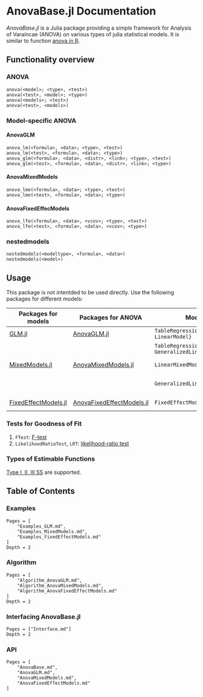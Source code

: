 # AnovaBase.jl Documentation

*AnovaBase.jl* is a Julia package providing a simple framework for Analysis of Varaincae (ANOVA) on various types of julia statistical models.
It is similar to function [anova in R](https://www.rdocumentation.org/packages/stats/versions/3.6.2/topics/anova).

## Functionality overview
### ANOVA
```
anova(<model>; <type>, <test>)
anova(<test>, <model>; <type>)
anova(<models>; <test>)
anova(<test>, <models>)
```
### Model-specific ANOVA
#### AnovaGLM
```
anova_lm(<formula>, <data>; <type>, <test>)
anova_lm(<test>, <formula>, <data>; <type>)
anova_glm(<formula>, <data>, <distr>, <link>; <type>, <test>)
anova_glm(<test>, <formula>, <data>, <distr>, <link>; <type>)
```
#### AnovaMixedModels
```
anova_lme(<formula>, <data>; <type>, <test>)
anova_lme(<test>, <formula>, <data>; <type>)
```
#### AnovaFixedEffecModels
```
anova_lfe(<formula>, <data>, <vcov>; <type>, <test>)
anova_lfe(<test>, <formula>, <data>, <vcov>; <type>)
```
### nestedmodels
```
nestedmodels(<modeltype>, <formula>, <data>)
nestedmodels(<model>)
```
## Usage
This package is not intentded to be used directly.
Use the following packages for different models:

|Packages for models|Packages for ANOVA|Models|Fitted by|
|-------------------|------------------|------|---------|
|[GLM.jl](https://juliastats.org/GLM.jl/stable/)|[AnovaGLM.jl](https://github.com/yufongpeng/AnovaGLM.jl)|`TableRegressionModel{<: LinearModel}`|`GLM.lm` or `fit(LinearModel, _)`|
|||`TableRegressionModel{<: GeneralizedLinearModel}`|`GLM.glm` or `fit(GeneralizedLinearModel, _)`|
|[MixedModels.jl](https://juliastats.org/MixedModels.jl/stable/)|[AnovaMixedModels.jl](https://github.com/yufongpeng/AnovaMixedModels.jl)|`LinearMixedModel`|`AnovaMixedModels.lme` or `fit(LinearMixedModel, _)`|
|||`GeneralizedLinearMixedModel`|`AnovaGLM.glme` or `fit(GeneralizedLinearMixedModel, _)`|
|[FixedEffectModels.jl](https://github.com/FixedEffects/FixedEffectModels.jl)|[AnovaFixedEffectModels.jl](https://github.com/yufongpeng/AnovaFixedEffectModels.jl)|`FixedEffectModel`|`AnovaFixedEffectModels.lfe` or `FixedEffectModels.reg`|

### Tests for Goodness of Fit
1. `FTest`: [F-test](https://en.wikipedia.org/wiki/F-test)
2. `LikelihoodRatioTest`, `LRT`: [likelihood-ratio test](https://en.wikipedia.org/wiki/Likelihood-ratio_test)

### Types of Estimable Functions
[Type I, II, III SS](https://documentation.sas.com/doc/en/pgmsascdc/9.4_3.3/statug/statug_introglmest_sect001.htm)  are supported. 

## Table of Contents
### Examples
```@contents
Pages = [
    "Examples_GLM.md",
    "Examples_MixedModels.md",
    "Examples_FixedEffectModels.md"
]
Depth = 2
```
### Algorithm
```@contents
Pages = [
    "Algorithm_AnovaGLM.md",
    "Algorithm_AnovaMixedModels.md",
    "Algorithm_AnovaFixedEffectModels.md"
]
Depth = 2
```
### Interfacing AnovaBase.jl
```@contents
Pages = ["Interface.md"]
Depth = 2
```
### API
```@contents
Pages = [
    "AnovaBase.md",
    "AnovaGLM.md",
    "AnovaMixedModels.md",
    "AnovaFixedEffectModels.md"
]
```